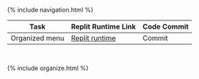{% include navigation.html %}



| Task | Replit Runtime Link | Code Commit | 
| --- | --- | --- |
| Organized menu | [Replit runtime](https://replit.com/@GennalynBongola/Menu-Weeks-1-3#main.py) | Commit |

<br>

{% include organize.html %}




